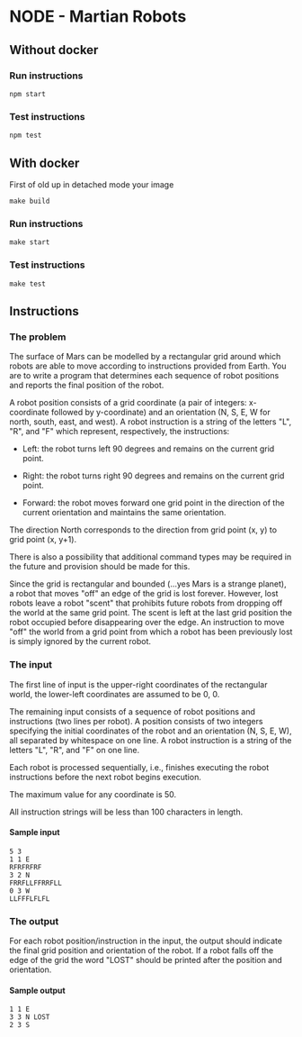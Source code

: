 # NODE - Martian Robots

## Without docker

### Run instructions

`npm start`

### Test instructions

`npm test`

## With docker

First of old up in detached mode your image

`make build`

### Run instructions

`make start`

### Test instructions

`make test`

## Instructions

### The problem

The surface of Mars can be modelled by a rectangular grid around which robots are
able to move according to instructions provided from Earth. You are to write a program
that determines each sequence of robot positions and reports the final position of the
robot.

A robot position consists of a grid coordinate (a pair of integers: x-coordinate followed
by y-coordinate) and an orientation (N, S, E, W for north, south, east, and west). A robot
instruction is a string of the letters "L", "R", and "F" which represent, respectively, the
instructions:

* Left: the robot turns left 90 degrees and remains on the current grid point.

* Right: the robot turns right 90 degrees and remains on the current grid point.

* Forward: the robot moves forward one grid point in the direction of the current
orientation and maintains the same orientation.

The direction North corresponds to the direction from grid point (x, y) to grid point (x,
y+1).

There is also a possibility that additional command types may be required in the future
and provision should be made for this.

Since the grid is rectangular and bounded (...yes Mars is a strange planet), a robot that
moves "off" an edge of the grid is lost forever. However, lost robots leave a robot "scent"
that prohibits future robots from dropping off the world at the same grid point. The scent
is left at the last grid position the robot occupied before disappearing over the edge. An
instruction to move "off" the world from a grid point from which a robot has been
previously lost is simply ignored by the current robot.

### The input

The first line of input is the upper-right coordinates of the rectangular world, the
lower-left coordinates are assumed to be 0, 0.

The remaining input consists of a sequence of robot positions and instructions (two lines
per robot). A position consists of two integers specifying the initial coordinates of the
robot and an orientation (N, S, E, W), all separated by whitespace on one line. A robot
instruction is a string of the letters "L", "R", and "F" on one line.

Each robot is processed sequentially, i.e., finishes executing the robot instructions
before the next robot begins execution.

The maximum value for any coordinate is 50.

All instruction strings will be less than 100 characters in length.

#### Sample input

```text
5 3
1 1 E
RFRFRFRF
3 2 N
FRRFLLFFRRFLL
0 3 W
LLFFFLFLFL
```

### The output

For each robot position/instruction in the input, the output should indicate the final grid
position and orientation of the robot. If a robot falls off the edge of the grid the word
"LOST" should be printed after the position and orientation.

#### Sample output

```text
1 1 E
3 3 N LOST
2 3 S
```

